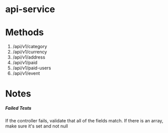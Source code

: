 # api-service


# Methods

1. /api/v1/category
1. /api/v1/currency
1. /api/v1/address
1. /api/v1/paid
1. /api/v1/paid-users
1. /api/v1/event

# Notes

##### Failed Tests
If the controller fails, validate that all of the fields match.  If there is an array,
make sure it's set and not null
